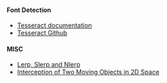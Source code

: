 #### Font Detection
- [Tesseract documentation](https://tesseract-ocr.github.io/tessdoc/)
- [Tesseract Github](https://github.com/tesseract-ocr/tesseract)

#### MISC
- [Lerp, Slerp and Nlerp](https://keithmaggio.wordpress.com/2011/02/15/math-magician-lerp-slerp-and-nlerp/)
- [Interception of Two Moving Objects in 2D Space](https://www.codeproject.com/Articles/990452/Interception-of-Two-Moving-Objects-in-D-Space)
